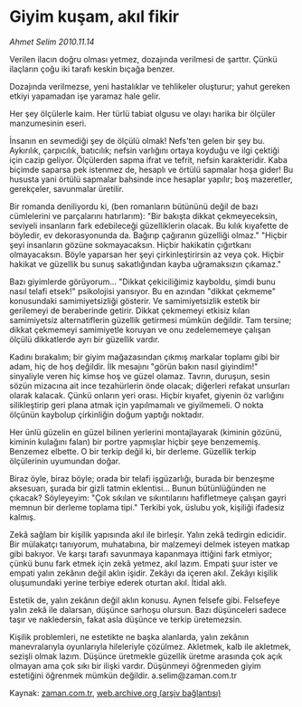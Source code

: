 # Giyim kuşam, akıl fikir

*Ahmet Selim 2010.11.14*

<td class="news-spot">
<p>Verilen ilacın doğru olması yetmez, dozajında verilmesi de şarttır. Çünkü ilaçların çoğu iki tarafı keskin bıçağa benzer.</p>
<p><p>Dozajında verilmezse, yeni hastalıklar ve tehlikeler oluşturur; yahut gereken etkiyi yapamadan işe yaramaz hale gelir.
<p> Her şey ölçülerle kaim. Her türlü tabiat olgusu ve olayı harika bir ölçüler manzumesinin eseri.
<p> İnsanın en sevmediği şey de ölçülü olmak! Nefs'ten gelen bir şey bu. Aykırılık, çarpıcılık, batıcılık; nefsin varlığını ortaya koyduğu ve ilgi çektiği için cazip geliyor. Ölçülerden sapma ifrat ve tefrit, nefsin karakteridir. Kaba biçimde saparsa pek istenmez de, hesaplı ve örtülü sapmalar hoşa gider! Bu hususta yani örtülü sapmalar bahsinde ince hesaplar yapılır; boş mazeretler, gerekçeler, savunmalar üretilir.
<p> Bir romanda deniliyordu ki, (ben romanların bütününü değil de bazı cümlelerini ve parçalarını hatırlarım): "Bir bakışta dikkat çekmeyeceksin, seviyeli insanların fark edebileceği güzelliklerin olacak. Bu kılık kıyafette de böyledir, ev dekorasyonunda da. Bağırıp çağıranın güzelliği olmaz." "Hiçbir şeyi insanların gözüne sokmayacaksın. Hiçbir hakikatin çığırtkanı olmayacaksın. Böyle yaparsan her şeyi çirkinleştirirsin az veya çok. Hiçbir hakikat ve güzellik bu sunuş sakatlığından kayba uğramaksızın çıkamaz."
<p> Bazı giyimlerde görüyorum... "Dikkat çekiciliğimiz kayboldu, şimdi bunu nasıl telafi etsek!" psikolojisi yansıyor. Bu en azından "dikkat çekmeme" konusundaki samimiyetsizliği gösterir. Ve samimiyetsizlik estetik bir gerilemeyi de beraberinde getirir. Dikkat çekmemeyi etkisiz kılan samimiyetsiz alternatiflerin güzellik getirmesi mümkün değildir. Tam tersine; dikkat çekmemeyi samimiyetle koruyan ve onu zedelememeye çalışan ölçülü dikkatlerde ayrı bir güzellik vardır.
<p> Kadını bırakalım; bir giyim mağazasından çıkmış markalar toplamı gibi bir adam, hiç de hoş değildir. İlk mesajını "görün bakın nasıl giyindim!" sinyaliyle veren hiç kimse hoş ve güzel olamaz. Tavrın, duruşun, sesin sözün mizacına ait ince tezahürlerin önde olacak; diğerleri refakat unsurları olarak kalacak. Çünkü onların yeri orası. Hiçbir kıyafet, giyenin öz varlığını silikleştirip geri plana atmak için yapılmamalı ve giyilmemeli. O nokta ölçünün kaybolup çirkinliğin doğum yaptığı noktadır.
<p> Her ünlü güzelin en güzel bilinen yerlerini montajlayarak (kiminin gözünü, kiminin kulağını falan) bir portre yapmışlar hiçbir şeye benzememiş. Benzemez elbette. O bir terkip değil ki, bir derleme. Güzellik terkip ölçülerinin uyumundan doğar.
<p> Biraz öyle, biraz böyle; orada bir telafi işgüzarlığı, burada bir benzeşme aksesuarı, şurada bir gizli tatmin eklentisi... Bunun bütünlüğünden ne çıkacak? Söyleyeyim: "Çok sıkılan ve sıkıntılarını hafifletmeye çalışan gayri memnun bir derleme toplama tipi." Terkibi yok, üslubu yok, kişiliği ifadesiz kalmış.
<p> Zekâ sağlam bir kişilik yapısında akıl ile birleşir. Yalın zekâ tedirgin edicidir. Bir mülakatçı tanıyorum, muhatabına, bir malzemeyi delmek isteyen matkap gibi bakıyor. Ve karşı tarafı savunmaya kapanmaya ittiğini fark etmiyor; çünkü bunu fark etmek için zekâ yetmez, akıl lazım. Empati şuur ister ve empati yalın zekânın değil aklın işidir. Zekâyı da içeren akıl. Zekâyı kişilik oluşumundaki yerine terbiye ederek oturtan akıl. İtidal aklı.
<p> Estetik de, yalın zekânın değil aklın konusu. Aynen felsefe gibi. Felsefeye yalın zekâ ile dalarsan, düşünce sarhoşu olursun. Bazı düşünceleri sadece taşır ve nakledersin, fakat asla düşünce ve terkip üretemezsin.
<p> Kişilik problemleri, ne estetikte ne başka alanlarda, yalın zekânın manevralarıyla oyunlarıyla hileleriyle çözülmez. Akletmek, kalb ile akletmek, sezişli olmak lazım. Düşünce üretmekle güzellik üretme arasında çok açık olmayan ama çok sıkı bir ilişki vardır. Düşünmeyi öğrenmeden giyim estetiğini öğrenmek mümkün değildir. a.selim@zaman.com.tr</p>
<a href="http://web.archive.org/web/20101130180905/mailto:a.selim@zaman.com.tr">
</a></p></p></p></p></p></p></p></p></p></p></p></td>

Kaynak: [zaman.com.tr](http://zaman.com.tr/yazar.do?yazino=1052677), [web.archive.org (arşiv bağlantısı)](http://web.archive.org/web/20101130180905/http://zaman.com.tr/yazar.do?yazino=1052677)
